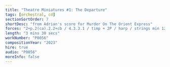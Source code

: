 ```yaml
---
title: "Theatre Miniatures #1: The Departure"
tags: [orchestral, cd]
sectionSortOrder: 7
shortDesc: "from Adrian's score for Murder On The Orient Express"
forces: "2+p.2(ca).2.2+cb / 4.3.3.1 / timp + 2P / harp / strings min 12.10.8.6.4"
length: "3 mins 30 secs"
workNumber: "P0056"
compositionYear: "2023"
hire: true
audio: "P0056"
moreInfo: false
---
```


